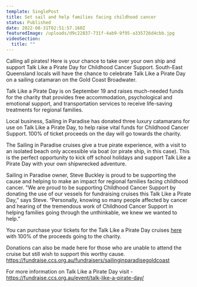 ```yaml
---
template: SinglePost
title: Set sail and help families facing childhood cancer
status: Published
date: 2022-08-31T02:51:57.160Z
featuredImage: /uploads/d9c22837-731f-4ab9-9f95-a335726d4cbb.jpg
videoSection:
  title: ""
---
```

Calling all pirates! Here is your chance to take over your own ship and support Talk Like a
Pirate Day for Childhood Cancer Support. South-East Queensland locals will have the chance
to celebrate Talk Like a Pirate Day on a sailing catamaran on the Gold Coast Broadwater.

Talk Like a Pirate Day is on September 19 and raises much-needed funds for the charity that
provides free accommodation, psychological and emotional support, and transportation services
to receive life-saving treatments for regional families.

Local business, Sailing in Paradise has donated three luxury catamarans for use on Talk Like
a Pirate Day, to help raise vital funds for Childhood Cancer Support. 100% of ticket proceeds on
the day will go towards the charity.

The Sailing in Paradise cruises give a true pirate experience, with a visit to an isolated beach
only accessible via boat (or pirate ship, in this case). This is the perfect opportunity to kick off
school holidays and support Talk Like a Pirate Day with your own shipwrecked adventure.

Sailing in Paradise owner, Steve Buckley is proud to be supporting the cause and helping to
make an impact for regional families facing childhood cancer.
"We are proud to be supporting Childhood Cancer Support by donating the use of our vessels
for fundraising cruises this Talk Like a Pirate Day,” says Steve.
“Personally, knowing so many people affected by cancer and hearing of the tremendous work
of Childhood Cancer Support in helping families going through the unthinkable, we knew we
wanted to help.”

You can purchase your tickets for the Talk Like a Pirate Day cruises [here](cruise/talk-like-a-pirate-day-cruise/) with 100% of the proceeds going to the charity.

Donations can also be made here for those who are unable to attend the cruise but still wish to support this worthy cause.   https://fundraise.ccs.org.au/fundraisers/sailinginparadisegoldcoast

For more information on Talk Like a Pirate Day visit - https://fundraise.ccs.org.au/event/talk-like-a-pirate-day/